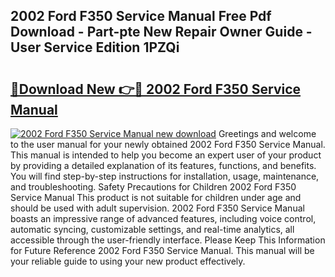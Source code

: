 ## 2002 Ford F350 Service Manual Free Pdf Download - Part-pte New Repair Owner Guide - User Service Edition 1PZQi

# <h2><a href="http://bc22659.oget.top/?id=2002+Ford+F350+Service+Manual">🔗Download New 👉🔴 2002 Ford F350 Service Manual</a></h2>

[![2002 Ford F350 Service Manual new download](https://i.imgur.com/5g1atiW.png)](http://bc22659.oget.top/?id=2002+Ford+F350+Service+Manual)
Greetings and welcome to the user manual for your newly obtained 2002 Ford F350 Service Manual. This manual is intended to help you become an expert user of your product by providing a detailed explanation of its features, functions, and benefits. You will find step-by-step instructions for installation, usage, maintenance, and troubleshooting. Safety Precautions for Children 2002 Ford F350 Service Manual This product is not suitable for children under age and should be used with adult supervision. 2002 Ford F350 Service Manual boasts an impressive range of advanced features, including voice control, automatic syncing, customizable settings, and real-time analytics, all accessible through the user-friendly interface. Please Keep This Information for Future Reference 2002 Ford F350 Service Manual. This manual will be your reliable guide to using your new product effectively.
